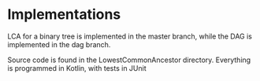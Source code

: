 # Implementations
 
LCA for a binary tree is implemented in the master branch, while the DAG is implemented in the dag branch.
 
Source code is found in the LowestCommonAncestor directory. Everything is programmed in Kotlin, with tests in JUnit
